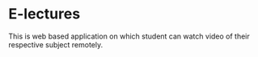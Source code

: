 # E-lectures
This is web based application on which student can watch video of their respective subject remotely.

